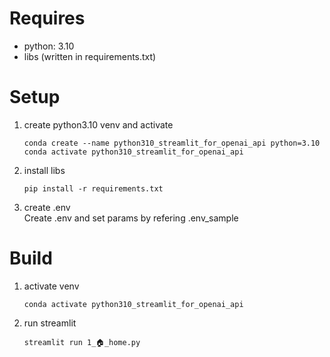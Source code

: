 # Requires
* python: 3.10
* libs (written in requirements.txt)


# Setup
1. create python3.10 venv and activate  
    ```
    conda create --name python310_streamlit_for_openai_api python=3.10
    conda activate python310_streamlit_for_openai_api
    ```

2. install libs  
    ```
    pip install -r requirements.txt
    ```

3. create .env  
    Create .env and set params by refering .env_sample  


# Build
1. activate venv
    ```
    conda activate python310_streamlit_for_openai_api
    ```

2. run streamlit
    ```
    streamlit run 1_🏠_home.py
    ```
